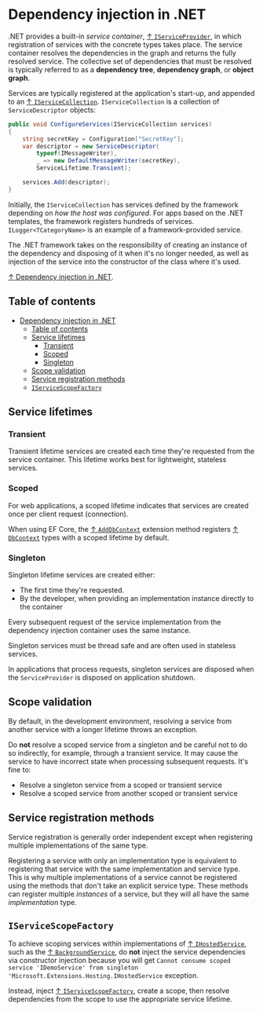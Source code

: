 # Dependency injection in .NET

.NET provides a built-in *service container*, [↑ `IServiceProvider`](https://learn.microsoft.com/en-us/dotnet/api/system.iserviceprovider), in which registration of services with the concrete types takes place. The service container resolves the dependencies in the graph and returns the fully resolved service. The collective set of dependencies that must be resolved is typically referred to as a **dependency tree**, **dependency graph**, or **object graph**.

Services are typically registered at the application's start-up, and appended to an [↑ `IServiceCollection`](https://learn.microsoft.com/en-us/dotnet/api/microsoft.extensions.dependencyinjection.iservicecollection). `IServiceCollection` is a collection of `ServiceDescriptor` objects:

```csharp
public void ConfigureServices(IServiceCollection services)
{
    string secretKey = Configuration["SecretKey"];
    var descriptor = new ServiceDescriptor(
        typeof(IMessageWriter),
        _ => new DefaultMessageWriter(secretKey),
        ServiceLifetime.Transient);

    services.Add(descriptor);
}
```

Initially, the `IServiceCollection` has services defined by the framework depending on *how the host was configured*. For apps based on the .NET templates, the framework registers hundreds of services. `ILogger<TCategoryName>` is an example of a framework-provided service.

The .NET framework takes on the responsibility of creating an instance of the dependency and disposing of it when it's no longer needed, as well as injection of the service into the constructor of the class where it's used.

[↑ Dependency injection in .NET](https://docs.microsoft.com/en-us/dotnet/core/extensions/dependency-injection).

## Table of contents

- [Dependency injection in .NET](#dependency-injection-in-net)
  - [Table of contents](#table-of-contents)
  - [Service lifetimes](#service-lifetimes)
    - [Transient](#transient)
    - [Scoped](#scoped)
    - [Singleton](#singleton)
  - [Scope validation](#scope-validation)
  - [Service registration methods](#service-registration-methods)
  - [`IServiceScopeFactory`](#iservicescopefactory)

## Service lifetimes

### Transient

Transient lifetime services are created each time they're requested from the service container. This lifetime works best for lightweight, stateless services.

### Scoped

For web applications, a scoped lifetime indicates that services are created once per client request (connection).

When using EF Core, the [↑ `AddDbContext`](https://learn.microsoft.com/en-us/dotnet/api/microsoft.extensions.dependencyinjection.entityframeworkservicecollectionextensions.adddbcontext) extension method registers [↑ `DbContext`](https://learn.microsoft.com/en-us/dotnet/api/system.data.entity.dbcontext) types with a scoped lifetime by default.

### Singleton

Singleton lifetime services are created either:

- The first time they're requested.
- By the developer, when providing an implementation instance directly to the container

Every subsequent request of the service implementation from the dependency injection container uses the same instance.

Singleton services must be thread safe and are often used in stateless services.

In applications that process requests, singleton services are disposed when the `ServiceProvider` is disposed on application shutdown.

## Scope validation

By default, in the development environment, resolving a service from another service with a longer lifetime throws an exception.

Do **not** resolve a scoped service from a singleton and be careful not to do so indirectly, for example, through a transient service. It may cause the service to have incorrect state when processing subsequent requests. It's fine to:

- Resolve a singleton service from a scoped or transient service
- Resolve a scoped service from another scoped or transient service

## Service registration methods

Service registration is generally order independent except when registering multiple implementations of the same type.

Registering a service with only an implementation type is equivalent to registering that service with the same implementation and service type. This is why multiple implementations of a service cannot be registered using the methods that don't take an explicit service type. These methods can register multiple *instances* of a service, but they will all have the same *implementation* type.

## `IServiceScopeFactory`

To achieve scoping services within implementations of [↑ `IHostedService`](https://learn.microsoft.com/en-us/dotnet/api/microsoft.extensions.hosting.ihostedservice), such as the [↑ `BackgroundService`](https://learn.microsoft.com/en-us/dotnet/api/microsoft.extensions.hosting.backgroundservice), do **not** inject the service dependencies via constructor injection because you will get `Cannot consume scoped service 'IDemoService' from singleton 'Microsoft.Extensions.Hosting.IHostedService` exception.

Instead, inject [↑ `IServiceScopeFactory`](https://learn.microsoft.com/en-us/dotnet/api/microsoft.extensions.dependencyinjection.iservicescopefactory), create a scope, then resolve dependencies from the scope to use the appropriate service lifetime.
